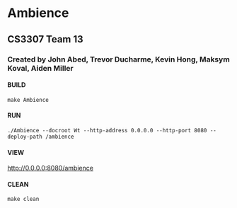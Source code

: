 # Ambience
## CS3307 Team 13
### Created by John Abed, Trevor Ducharme, Kevin Hong, Maksym Koval, Aiden Miller

#### BUILD
```
make Ambience
```

#### RUN
```
./Ambience --docroot Wt --http-address 0.0.0.0 --http-port 8080 --deploy-path /ambience
```

#### VIEW
<http://0.0.0.0:8080/ambience>

#### CLEAN
```
make clean
```
